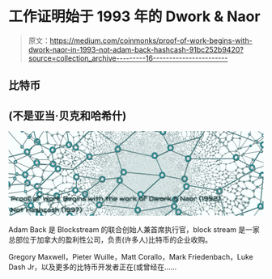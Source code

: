 # 工作证明始于 1993 年的 Dwork & Naor

> 原文：<https://medium.com/coinmonks/proof-of-work-begins-with-dwork-naor-in-1993-not-adam-back-hashcash-91bc252b9420?source=collection_archive---------16----------------------->

## 比特币

## (不是亚当·贝克和哈希什)

![](img/caadd5763ba6b3c19044b5f1f3d515b0.png)

Adam Back 是 Blockstream 的联合创始人兼首席执行官，block stream 是一家总部位于加拿大的盈利性公司，负责(许多人)比特币的企业收购。

Gregory Maxwell，Pieter Wuille，Matt Corallo，Mark Friedenbach，Luke Dash Jr，以及更多的比特币开发者正在(或曾经在……